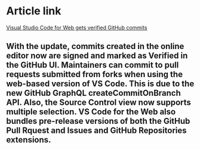 # Article link
[Visual Studio Code for Web gets verified GitHub commits](https://www.infoworld.com/article/3648993/visual-studio-code-for-web-gets-verified-github-commits.html)
## With the update, commits created in the online editor now are signed and marked as Verified in the GitHub UI. Maintainers can commit to pull requests submitted from forks when using the web-based version of VS Code. This is due to the new GitHub GraphQL createCommitOnBranch API. Also, the Source Control view now supports multiple selection. VS Code for the Web also bundles pre-release versions of both the GitHub Pull Rquest and Issues and GitHub Repositories extensions.
